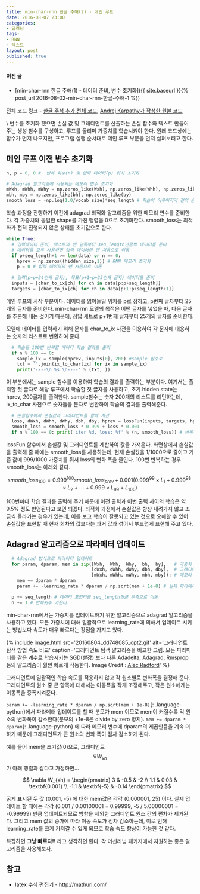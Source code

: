 ```yaml
---
title: min-char-rnn 한글 주해(2) - 메인 루프
date: 2016-08-07 23:00
categories:
- 딥러닝
tags:
- RNN
- 텍스트
layout: post
published: true
---
```


#### 이전 글

* [min-char-rnn 한글 주해(1) - 데이터 준비, 변수 초기화]({{ site.baseurl }}{% post_url 2016-08-02-min-char-rnn-한글-주해-1 %})

전체 코드 링크 - [한글 주석 추가 전체 코드](https://gist.github.com/MinjeJeon/8f50693f0a986419ab2dda35753acb1f), [Andrej Karpathy가 작성한 원본 코드](https://gist.github.com/karpathy/d4dee566867f8291f086)

\\
변수를 초기화 했으면 손실 값 및 그래디언트를 산출하는 손실 함수와 텍스트 만들어 주는 생성 함수를 구성하고, 루프를 돌리며 가중치를 학습시켜야 한다. 원래 코드상에는 함수가 먼저 나오지만, 프로그램 실행 순서대로 메인 루프 부분을 먼저 살펴보려고 한다.

## 메인 루프 이전 변수 초기화 

```python
n, p = 0, 0 #  반복 회수(n) 및 입력 데이터(p) 위치 초기화 

# Adagrad 알고리즘에 사용되는 메모리 변수 초기화
mWxh, mWhh, mWhy = np.zeros_like(Wxh), np.zeros_like(Whh), np.zeros_like(Why)
mbh, mby = np.zeros_like(bh), np.zeros_like(by) 
smooth_loss = -np.log(1.0/vocab_size)*seq_length # 학습이 이루어지기 전의 손실값
```

학습 과정을 진행하기 이전에 adagrad 최적화 알고리즘을 위한 메모리 변수를 준비한다. 각 가중치와 동일한 shape를 가진 행렬을 0으로 초기화한다. smooth\_loss는 최적화가 전혀 진행되지 않은 상태를 초기값으로 한다.

```python
while True:
  # 입력데이터 준비, 텍스트의 맨 앞쪽부터 seq_length만큼씩 데이터를 준비
  # 데이터를 모두 사용하면 입력 데이터의 맨 처음으로 이동
  if p+seq_length+1 >= len(data) or n == 0: 
    hprev = np.zeros((hidden_size,1)) # RNN 메모리 초기화
    p = 0 # 입력 데이터의 맨 처음으로 이동
  
  # 입력(p~p+24번째 글자), 목표(p+1~p+25번째 글자) 데이터를 준비 
  inputs = [char_to_ix[ch] for ch in data[p:p+seq_length]]
  targets = [char_to_ix[ch] for ch in data[p+1:p+seq_length+1]]
```

메인 루프의 시작 부분이다. 데이터를 읽어들일 위치를 p로 정하고, p번째 글자부터 25개의 글자를 준비한다. min-char-rnn 모델의 목적은 어떤 글자를 넣었을 때, 다음 글자를 추론해 내는 것이기 때문에, 정답 세트로 p+1번째 글자부터 25개의 글자를 준비한다.

모델에 데이터를 입력하기 위해 문자를 char_to_ix 사전을 이용하여 각 문자에 대응하는 숫자의 리스트로 변환하여 준다. 

```python
  # 학습을 100번 반복할 때마다 학습 결과를 출력
  if n % 100 == 0:
    sample_ix = sample(hprev, inputs[0], 200) #sample 함수로 
    txt = ''.join(ix_to_char[ix] for ix in sample_ix)
    print('----\n %s \n----' % (txt, ))
```

이 부분에서는 sample 함수를 이용하여 학습의 결과를 출력하는 부분이다. 여기서는 출력할 첫 글자로 해당 루프에서 학습할 첫 글자를 사용하고, 초기 hidden state는 hprev, 200글자를 출력한다. sample함수는 숫자 200개의 리스트를 리턴하는데, ix_to_char 사전으로 숫자들을 문자로 변환하여 학습의 결과를 출력해준다.

```python
  # 손실함수에서 손실값과 그래디언트를 함께 계산
  loss, dWxh, dWhh, dWhy, dbh, dby, hprev = lossFun(inputs, targets, hprev)
  smooth_loss = smooth_loss * 0.999 + loss * 0.001
  if n % 100 == 0: print('iter %d, loss: %f' % (n, smooth_loss)) # 반복횟수, 손실 출력
```

lossFun 함수에서 손실값 및 그래디언트를 계산하여 값을 가져온다. 화면상에서 손실값을 출력해 줄 때에는 smooth\_loss를 사용하는데, 현재 손실값을 1/1000으로 줄이고 기존 값에 999/1000 가중치를 줘서 loss의 변화 폭을 줄인다. 100번 반복하는 경우 smooth\_loss는 아래와 같다. 

$$
smooth\_loss_{100} = 0.999^{100} smooth\_loss_{prev} + 0.001 \left (  0.999^{99}\times L_{1} + 0.999^{98}\times L_{2} + \cdots +  0.999 \times L_{99} + L_{100} \right )
$$

100번마다 학습 결과를 출력해 주기 때문에 이전 출력과 이번 출력 사이의 학습은 약 9.5% 정도 반영된다고 보면 되겠다. 최적화 과정에서 손실값은 항상 내려가지 않고 조금씩 올라가는 경우가 있는데, 이를 보고 학습이 잘못되고 있는 것으로 오해할 수 있어 손실값을 표현할 때 현재 회차의 값보다는 과거 값과 섞어서 부드럽게 표현해 주고 있다.

## Adagrad 알고리즘으로 파라메터 업데이트

```python
  # Adagrad 방식으로 파라미터 업데이트
  for param, dparam, mem in zip([Wxh,  Whh,  Why,  bh,  by],   # 가중치
                                [dWxh, dWhh, dWhy, dbh, dby],  # 그래디언트
                                [mWxh, mWhh, mWhy, mbh, mby]): # 메모리 
    mem += dparam * dparam
    param += -learning_rate * dparam / np.sqrt(mem + 1e-8) # 실제 파라메터 업데이트

  p += seq_length # 데이터 포인터를 seq_length만큼 우측으로 이동
  n += 1 # 반복횟수 카운터
```

min-char-rnn에서는 가중치를 업데이트하기 위한 알고리즘으로 adagrad 알고리즘을 사용하고 있다. 모든 가중치에 대해 일괄적으로 learning_rate에 의해서 업데이트 시키는 방법보다 속도가 매우 빠르다는 장점을 가지고 있다.

{% include image.html
   src='20160804_dd748085_opt2.gif'
   alt='그래디언트 탐색 방법 속도 비교'
   caption='그래디언트 탐색 알고리즘을 비교한 그림. 모든 파라미터를 같은 계수로 학습시키는 SGD(빨강) 보다 다른 Adadelta, Adagrad, Rmsprop 등의 알고리즘이 훨씬 빠르게 작동한다. Image Credit : <a href="https://twitter.com/alecrad" target="_blank">Alec Radford</a>' %}

그래디언트에 일괄적인 학습 속도를 적용하지 않고 각 원소별로 변화폭을 결정해 준다. 그래디언트의 원소 중 큰 항목에 대해서는 이동폭을 작게 조정해주고, 작은 원소에게는 이동폭을 증폭시켜준다. 

`param += -learning_rate * dparam / np.sqrt(mem + 1e-8)`{: .language-python}에서 파라메터 업데이트를 할 때 분모가 mem 이므로 mem이 커질수록 각 원소의 변화폭이 감소한다(분모의 +1e-8은 divide by zero 방지). `mem += dparam * dparam`{: .language-python} 에 따라 메모리 변수에 dparam의 제곱만큼을 계속 더하기 때문에 그래디언트가 큰 원소의 변화 폭이 점차 감소하게 된다. 

예를 들어 mem을 초기값(0)으로, 그래디언트 $$\nabla W_{xh}$$가 아래 행렬과 같다고 가정하면...

$$
\nabla W_{xh} = \begin{pmatrix}
3 & -0.5 & -2 \\ 
1.1 & 0.03 & \textbf{0.001} \\ 
-1.1 & \textbf{-5} & -0.14
\end{pmatrix}
$$

굵게 표시된 두 값 (0.001, -5) 에 대한 mem값은 각각 (0.000001, 25) 이다. 실제 업데이트 할 때에는 각각 (0.001 / 0.00100001 = 0.99999, -5 / 5.00000001 = -0.99999) 만큼 업데이트되므로 방향을 제외한 그래디언트 원소 간의 편차가 제거된다. 그리고 mem 값의 증가에 따라 이동 속도가 점차 감소하는데, 이로 인해 learning_rate를 크게 가져갈 수 있게 되므로 학습 속도 향상이 가능한 것 같다.

복잡하면 **그냥 빠르다!!** 라고 생각하면 된다. 각 머신러닝 패키지에서 지원하는 좋은 알고리즘을 사용해보자.

## 참고

<!-- * cs231n 강좌 Cross-entropy 부분 - <http://cs231n.github.io/linear-classify/#softmax-classifier> -->
* latex 수식 편집기 - <http://mathurl.com/>